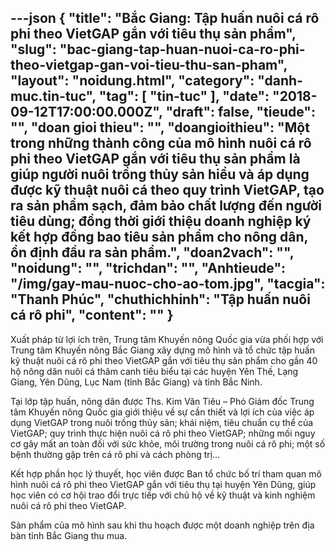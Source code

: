 ---json
{
    "title": "Bắc Giang: Tập huấn nuôi cá rô phi theo VietGAP gắn với tiêu thụ sản phẩm",
    "slug": "bac-giang-tap-huan-nuoi-ca-ro-phi-theo-vietgap-gan-voi-tieu-thu-san-pham",
    "layout": "noidung.html",
    "category": "danh-muc.tin-tuc",
    "tag": [
        "tin-tuc"
    ],
    "date": "2018-09-12T17:00:00.000Z",
    "draft": false,
    "tieude": "",
    "doan gioi thieu": "",
    "doangioithieu": "Một trong những thành công của mô hình nuôi cá rô phi theo VietGAP gắn với tiêu thụ sản phẩm là giúp người nuôi trồng thủy sản hiểu và áp dụng được kỹ thuật nuôi cá theo quy trình VietGAP, tạo ra sản phẩm sạch, đảm bảo chất lượng đến người tiêu dùng; đồng thời giới thiệu doanh nghiệp ký kết hợp đồng bao tiêu sản phẩm cho nông dân, ổn định đầu ra sản phẩm.",
    "doan2vach": "",
    "noidung": "",
    "trichdan": "",
    "Anhtieude": "/img/gay-mau-nuoc-cho-ao-tom.jpg",
    "tacgia": "Thanh Phúc",
    "chuthichhinh": "Tập huấn nuôi cá rô phi",
    "__content__": ""
}
---
<p>Xuất ph&aacute;p từ lợi &iacute;ch tr&ecirc;n, Trung t&acirc;m Khuyến n&ocirc;ng Quốc gia vừa phối hợp với Trung t&acirc;m Khuyến n&ocirc;ng Bắc Giang x&acirc;y dựng m&ocirc; h&igrave;nh v&agrave; tổ chức tập huấn kỹ thuật nu&ocirc;i c&aacute; r&ocirc; phi theo VietGAP gắn với ti&ecirc;u thụ sản phẩm cho gần 40 hộ n&ocirc;ng d&acirc;n nu&ocirc;i c&aacute; th&acirc;m canh ti&ecirc;u biểu tại c&aacute;c huyện Y&ecirc;n Thế, Lạng Giang, Y&ecirc;n Dũng, Lục Nam (tỉnh Bắc Giang) v&agrave; tỉnh Bắc Ninh.</p>

<p>Tại lớp tập huấn, n&ocirc;ng d&acirc;n được Ths. Kim Văn Ti&ecirc;u &ndash; Ph&oacute; Gi&aacute;m đốc Trung t&acirc;m Khuyến n&ocirc;ng Quốc gia giới thiệu về sự cần thiết v&agrave; lợi &iacute;ch của việc &aacute;p dụng VietGAP trong nu&ocirc;i trồng thủy sản; kh&aacute;i niệm, ti&ecirc;u chuẩn cụ thể của VietGAP; quy tr&igrave;nh thực hiện nu&ocirc;i c&aacute; r&ocirc; phi theo VietGAP; những mối nguy cơ g&acirc;y mất an to&agrave;n đối với sức khỏe, m&ocirc;i trường trong nu&ocirc;i c&aacute; r&ocirc; phi; một số bệnh thường gặp tr&ecirc;n c&aacute; r&ocirc; phi v&agrave; c&aacute;ch ph&ograve;ng trị&hellip;</p>

<p>Kết hợp phần học l&yacute; thuyết, học vi&ecirc;n được Ban tổ chức bố tr&iacute; tham quan m&ocirc; h&igrave;nh nu&ocirc;i c&aacute; r&ocirc; phi theo VietGAP gắn với ti&ecirc;u thụ tại huyện Y&ecirc;n Dũng, gi&uacute;p học vi&ecirc;n c&oacute; cơ hội trao đổi trực tiếp với chủ hộ về kỹ thuật v&agrave; kinh nghiệm nu&ocirc;i c&aacute; r&ocirc; phi theo VietGAP.</p>

<p>Sản phẩm của m&ocirc; h&igrave;nh sau khi thu hoạch được một doanh nghiệp tr&ecirc;n địa b&agrave;n tỉnh Bắc Giang thu mua.</p>
